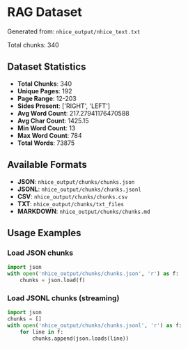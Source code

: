 # RAG Dataset

Generated from: `nhice_output/nhice_text.txt`

Total chunks: 340

## Dataset Statistics

- **Total Chunks**: 340
- **Unique Pages**: 192
- **Page Range**: 12-203
- **Sides Present**: ['RIGHT', 'LEFT']
- **Avg Word Count**: 217.27941176470588
- **Avg Char Count**: 1425.15
- **Min Word Count**: 13
- **Max Word Count**: 784
- **Total Words**: 73875

## Available Formats

- **JSON**: `nhice_output/chunks/chunks.json`
- **JSONL**: `nhice_output/chunks/chunks.jsonl`
- **CSV**: `nhice_output/chunks/chunks.csv`
- **TXT**: `nhice_output/chunks/txt_files`
- **MARKDOWN**: `nhice_output/chunks/chunks.md`

## Usage Examples

### Load JSON chunks
```python
import json
with open('nhice_output/chunks/chunks.json', 'r') as f:
    chunks = json.load(f)
```

### Load JSONL chunks (streaming)
```python
import json
chunks = []
with open('nhice_output/chunks/chunks.jsonl', 'r') as f:
    for line in f:
        chunks.append(json.loads(line))
```
